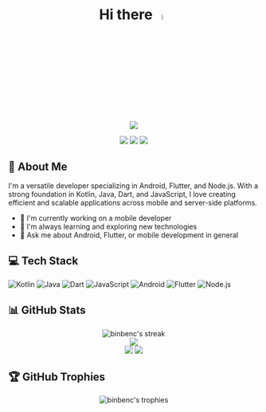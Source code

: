 <h1 align="center">Hi there <img src="https://media.giphy.com/media/hvRJCLFzcasrR4ia7z/giphy.gif" width="5%"></h1>

<p align="center">
  <img src="https://readme-typing-svg.herokuapp.com/?lines=Android+Developer;Flutter+Enthusiast;Node.js+Developer;Always+learning+new+things&font=Fira%20Code&center=true&width=380&height=50">
</p>

<p align="center">
  <a href="https://github.com/binbenc"><img src="https://img.shields.io/badge/-GitHub-181717?style=flat-square&logo=github"></a>
  <a href="https://www.linkedin.com/in/[your-linkedin]/"><img src="https://img.shields.io/badge/-LinkedIn-0077B5?style=flat-square&logo=linkedin"></a>
  <a href="mailto:chenxiaobin1112@gmail.com"><img src="https://img.shields.io/badge/-Email-D14836?style=flat-square&logo=gmail&logoColor=white"></a>
</p>

## 🚀 About Me

I'm a versatile developer specializing in Android, Flutter, and Node.js. With a strong foundation in Kotlin, Java, Dart, and JavaScript, I love creating efficient and scalable applications across mobile and server-side platforms.

- 🔭 I'm currently working on a mobile developer
- 🌱 I'm always learning and exploring new technologies
- 💬 Ask me about Android, Flutter, or mobile development in general

## 💻 Tech Stack

![Kotlin](https://img.shields.io/badge/-Kotlin-7F52FF?style=flat-square&logo=kotlin&logoColor=white)
![Java](https://img.shields.io/badge/-Java-007396?style=flat-square&logo=java&logoColor=white)
![Dart](https://img.shields.io/badge/-Dart-0175C2?style=flat-square&logo=dart&logoColor=white)
![JavaScript](https://img.shields.io/badge/-JavaScript-F7DF1E?style=flat-square&logo=javascript&logoColor=black)
![Android](https://img.shields.io/badge/-Android-3DDC84?style=flat-square&logo=android&logoColor=white)
![Flutter](https://img.shields.io/badge/-Flutter-02569B?style=flat-square&logo=flutter&logoColor=white)
![Node.js](https://img.shields.io/badge/-Node.js-339933?style=flat-square&logo=node.js&logoColor=white)


## 📊 GitHub Stats

<div align="center">
  <img src="https://github-readme-streak-stats.herokuapp.com/?user=binbenc&theme=tokyonight" alt="binbenc's streak" />
</div>

<div align="center">
  <img src="https://github-profile-summary-cards.vercel.app/api/cards/profile-details?username=binbenc&theme=tokyonight" />
</div>

<div align="center">
  <img src="https://github-readme-stats.vercel.app/api/top-langs/?username=binbenc&layout=compact&theme=tokyonight&hide_border=true" />
  <img src="https://github-readme-stats.vercel.app/api?username=binbenc&show_icons=true&theme=tokyonight&hide_border=true&count_private=true" />
</div>

## 🏆 GitHub Trophies

<div align="center">
  <img src="https://github-profile-trophy.vercel.app/?username=binbenc&theme=tokyonight&no-frame=true&no-bg=false&margin-w=4&column=7" alt="binbenc's trophies" />
</div>

<!--
**binbenc/binbenc** is a ✨ _special_ ✨ repository because its `README.md` (this file) appears on your GitHub profile.

Here are some ideas to get you started:

- 👯 I'm looking to collaborate on ...
- 🤔 I'm looking for help with ...
- 😄 Pronouns: ...
- ⚡ Fun fact: ...
-->
